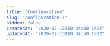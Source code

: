 ```yaml
---
title: "Configuration"
slug: "configuration-1"
hidden: false
createdAt: "2020-02-13T10:34:50.162Z"
updatedAt: "2020-02-13T10:34:50.162Z"
---
```

